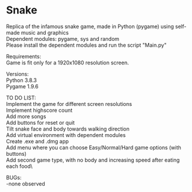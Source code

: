 # Snake
Replica of the infamous snake game, made in Python (pygame) using self-made music and graphics\
Dependent modules: pygame, sys and random\
Please install the dependent modules and run the script "Main.py"


Requirements:\
Game is fit only for a 1920x1080 resolution screen.


Versions:\
Python 3.8.3\
Pygame 1.9.6


TO DO LIST:\
Implement the game for different screen resolutions\
Implement highscore count\
Add more songs\
Add buttons for reset or quit\
Tilt snake face and body towards walking direction\
Add virtual environment with dependent modules\
Create .exe and .dmg app\
Add menu where you can choose Easy/Normal/Hard game options (with buttons)\
Add second game type, with no body and increasing speed after eating each food\


BUGs:\
-none observed